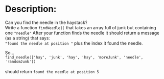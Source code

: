 # Description:

Can you find the needle in the haystack?  
Write a function `findNeedle()` that takes an array full of junk but containing one `"needle"` 
After your function finds the needle it should return a message (as a string) that says:  
`"found the needle at position "` plus the index it found the needle.  

So...  
`find_needle(['hay', 'junk', 'hay', 'hay', 'moreJunk', 'needle', 'randomJunk'])`  <br><br>
should return
`found the needle at position 5`